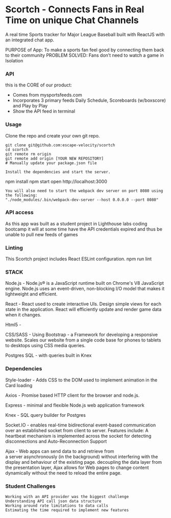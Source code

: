 
Scortch  -  Connects Fans in Real Time on unique Chat Channels
=====================	
A real time Sports tracker for Major League Baseball built with ReactJS with an integrated chat app.

PURPOSE of App:      To make a sports fan feel good by connecting them back to their community
PROBLEM SOLVED:      Fans don’t need to watch a game in Isolation

### API

this is the CORE of our product:     
* Comes from   mysportsfeeds.com 
* Incorporates 3 primary feeds  Daily Schedule, Scoreboards (w/boxscore) and Play by Play
* Show the API feed in terminal


### Usage

Clone the repo and create your own git repo.

```
git clone git@github.com:escape-velocity/scortch
cd scortch
git remote rm origin
git remote add origin [YOUR NEW REPOSITORY]
# Manually update your package.json file

Install the dependencies and start the server.

```
npm install
npm start
open http://localhost:3000
```
You will also need to start the webpack dev server on port 8080 using the following: 
"./node_modules/.bin/webpack-dev-server --host 0.0.0.0 --port 8080"
```

### API access

As this app was built as a student project in Lighthouse labs coding bootcamp
it will at some time have the API credentials expired and thus be unable to pull new feeds of games

### Linting

This Scortch project includes React ESLint configuration.
npm run lint

### STACK

Node.js  	-  Node.js® is a JavaScript runtime built on Chrome's V8 JavaScript engine. Node.js uses an event-driven, non-blocking I/O model that makes it lightweight and efficient. 

React  - React used to create interactive UIs. Design simple views for each state in the application. React will efficiently update and render game data when it changes.

Html5 -
 
CSS/SASS - Using Bootstrap - a Framework for developing a responsive website.  Scales our website from a single code base for  phones to tablets to desktops using CSS media queries.

Postgres SQL - with queries built in Knex 

### Dependencies

Style-loader -  Adds CSS to the DOM used to implement animation in the Card loading

Axios -  Promise based HTTP client for the browser and node.js.	

Express -  minimal and flexible Node.js web application framework 

Knex -  SQL query builder for Postgres

Socket.IO  -  enables real-time bidirectional event-based communication over an established socket from client to server.  Features include: A heartbeat mechanism is implemented across the socket for detecting disconnections and Auto-Reconnection Support

Ajax  -  Web apps can send data to and retrieve from a server asynchronously (in the background) without interfering with the display and behaviour of the existing page.  decoupling the data layer from the presentation layer, Ajax allows for Web pages to change content dynamically without the need to reload the entire page.

### Student Challenges

	Working with an API provider was the biggest challenge 
	Understanding API call json data structure
	Working around rate limitations to data calls
  	Estimating the time required to implement new features 
